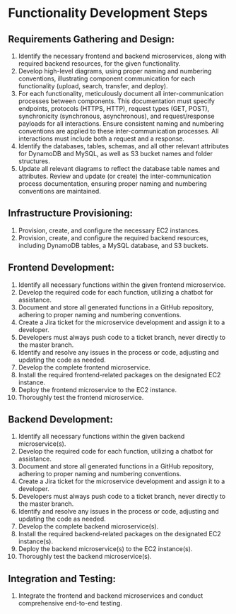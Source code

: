# Functionality Development Steps

## Requirements Gathering and Design:
1. Identify the necessary frontend and backend microservices, along with required backend resources, for the given functionality.
2. Develop high-level diagrams, using proper naming and numbering conventions, illustrating component communication for each functionality (upload, search, transfer, and deploy).
3. For each functionality, meticulously document all inter-communication processes between components. This documentation must specify endpoints, protocols (HTTPS, HTTP), request types (GET, POST), synchronicity (synchronous, asynchronous), and request/response payloads for all interactions. Ensure consistent naming and numbering conventions are applied to these inter-communication processes. All interactions must include both a request and a response.
4. Identify the databases, tables, schemas, and all other relevant attributes for DynamoDB and MySQL, as well as S3 bucket names and folder structures.
5. Update all relevant diagrams to reflect the database table names and attributes. Review and update (or create) the inter-communication process documentation, ensuring proper naming and numbering conventions are maintained.

## Infrastructure Provisioning:

1. Provision, create, and configure the necessary EC2 instances.
2. Provision, create, and configure the required backend resources, including DynamoDB tables, a MySQL database, and S3 buckets.

## Frontend Development:

1. Identify all necessary functions within the given frontend microservice.
2. Develop the required code for each function, utilizing a chatbot for assistance.
3. Document and store all generated functions in a GitHub repository, adhering to proper naming and numbering conventions.
4. Create a Jira ticket for the microservice development and assign it to a developer.
5. Developers must always push code to a ticket branch, never directly to the master branch.
6. Identify and resolve any issues in the process or code, adjusting and updating the code as needed.
7. Develop the complete frontend microservice.
8. Install the required frontend-related packages on the designated EC2 instance.
9. Deploy the frontend microservice to the EC2 instance.
10. Thoroughly test the frontend microservice.

## Backend Development:

1. Identify all necessary functions within the given backend microservice(s).
2. Develop the required code for each function, utilizing a chatbot for assistance.
3. Document and store all generated functions in a GitHub repository, adhering to proper naming and numbering conventions.
4. Create a Jira ticket for the microservice development and assign it to a developer.
5. Developers must always push code to a ticket branch, never directly to the master branch.
6. Identify and resolve any issues in the process or code, adjusting and updating the code as needed.
7. Develop the complete backend microservice(s).
8. Install the required backend-related packages on the designated EC2 instance(s).
9. Deploy the backend microservice(s) to the EC2 instance(s).
10. Thoroughly test the backend microservice(s).

## Integration and Testing:

1. Integrate the frontend and backend microservices and conduct comprehensive end-to-end testing.
